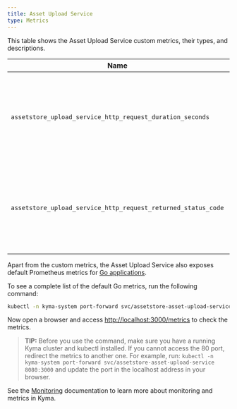 ```yaml
---
title: Asset Upload Service
type: Metrics
---
```


This table shows the Asset Upload Service custom metrics, their types, and descriptions.

| Name | Type | Decription |
|------|-------------|------|
| `assetstore_upload_service_http_request_duration_seconds` | histogram | Specifies a number of HTTP requests the service processes in a given time series. |
| `assetstore_upload_service_http_request_returned_status_code` | counter | Specifies a number of different HTTP response status codes in a given time series. |

Apart from the custom metrics, the Asset Upload Service also exposes default Prometheus metrics for [Go applications](https://prometheus.io/docs/guides/go-application/).

To see a complete list of the default Go metrics, run the following command:

```bash
kubectl -n kyma-system port-forward svc/assetstore-asset-upload-service 3000
```

Now open a browser and access [http://localhost:3000/metrics](http://localhost:3000/metrics) to check the metrics.

> **TIP:** Before you use the command, make sure you have a running Kyma cluster and kubectl installed. If you cannot access the 80 port, redirect the metrics to another one. For example, run: `kubectl -n kyma-system port-forward svc/assetstore-asset-upload-service 8080:3000` and update the port in the localhost address in your browser.

See the [Monitoring](/components/monitoring) documentation to learn more about monitoring and metrics in Kyma.
